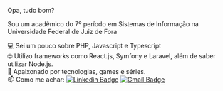 Opa, tudo bom?

Sou um acadêmico do 7º período em Sistemas de Informação na Universidade Federal de Juiz de Fora 

💻 Sei um pouco sobre PHP, Javascript e Typescript <br>
🤓 Utilizo frameworks como React.js, Symfony e Laravel, além de saber utilizar Node.js. <br> 
💬 Apaixonado por tecnologias, games e séries. <br> 
📫 Como me achar: [![Linkedin Badge](https://img.shields.io/badge/-MatheusRubio-blue?style=flat-square&logo=Linkedin&logoColor=white&link=https://www.linkedin.com/in/matheus-rubio-341499179/)](https://www.linkedin.com/in/matheus-rubiom/) [![Gmail Badge](https://img.shields.io/badge/-matheus.rubio@ice.ufjf.br-c14438?style=flat-square&logo=Gmail&logoColor=white&link=mailto:matheus.rubio@ice.ufjf.br)](mailto:matheus.rubio@ice.ufjf.br) 

